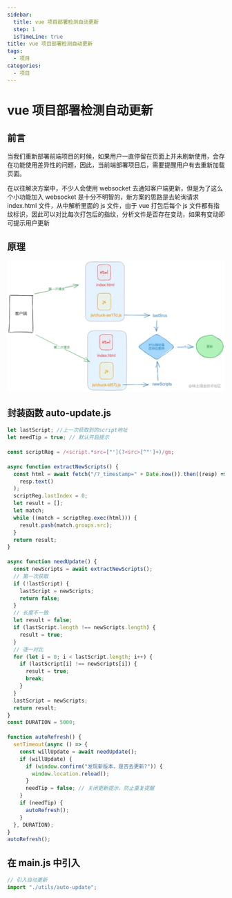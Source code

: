 ```yaml
---
sidebar:
  title: vue 项目部署检测自动更新
  step: 1
  isTimeLine: true
title: vue 项目部署检测自动更新
tags:
  - 项目
categories:
  - 项目
---
```


# vue 项目部署检测自动更新

## 前言

当我们重新部署前端项目的时候，如果用户一直停留在页面上并未刷新使用，会存在功能使用差异性的问题，因此，当前端部署项目后，需要提醒用户有去重新加载页面。

在以往解决方案中，不少人会使用 websocket 去通知客户端更新，但是为了这么个小功能加入 websocket 是十分不明智的，新方案的思路是去轮询请求 index.html 文件，从中解析里面的 js 文件，由于 vue 打包后每个 js 文件都有指纹标识，因此可以对比每次打包后的指纹，分析文件是否存在变动，如果有变动即可提示用户更新

## 原理

<img src="./assets/auto-update.webp" alt="auto-update"/>

## 封装函数 auto-update.js

```js
let lastScript; //上一次获取到的script地址
let needTip = true; // 默认开启提示

const scriptReg = /<script.*src=["'](?<src>[^"']+)/gm;

async function extractNewScripts() {
  const html = await fetch("/?_timestamp=" + Date.now()).then((resp) =>
    resp.text()
  );
  scriptReg.lastIndex = 0;
  let result = [];
  let match;
  while ((match = scriptReg.exec(html))) {
    result.push(match.groups.src);
  }
  return result;
}

async function needUpdate() {
  const newScripts = await extractNewScripts();
  // 第一次获取
  if (!lastScript) {
    lastScript = newScripts;
    return false;
  }
  // 长度不一致
  let result = false;
  if (lastScript.length !== newScripts.length) {
    result = true;
  }
  // 逐一对比
  for (let i = 0; i < lastScript.length; i++) {
    if (lastScript[i] !== newScripts[i]) {
      result = true;
      break;
    }
  }
  lastScript = newScripts;
  return result;
}
const DURATION = 5000;

function autoRefresh() {
  setTimeout(async () => {
    const willUpdate = await needUpdate();
    if (willUpdate) {
      if (window.confirm("发现新版本，是否去更新?")) {
        window.location.reload();
      }
      needTip = false; // 关闭更新提示，防止重复提醒
    }
    if (needTip) {
      autoRefresh();
    }
  }, DURATION);
}
autoRefresh();
```

## 在 main.js 中引入

```js
// 引入自动更新
import "./utils/auto-update";
```
